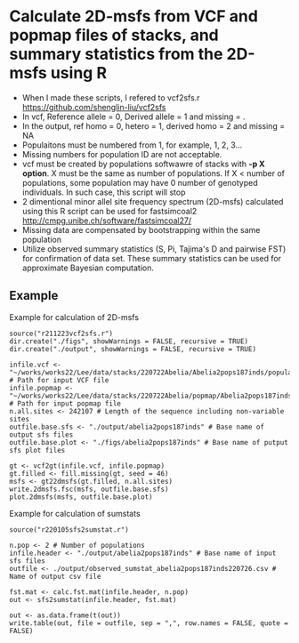 Calculate 2D-msfs from VCF and popmap files of stacks, and summary statistics from the 2D-msfs using R
======
* When I made these scripts, I refered to vcf2sfs.r  <https://github.com/shenglin-liu/vcf2sfs>
* In vcf, Reference allele = 0, Derived allele = 1  and missing = .
* In the output, ref homo = 0, hetero = 1, derived homo = 2 and missing = NA
* Populaitons must be numbered from 1, for example, 1, 2, 3...
* Missing numbers for population ID are not acceptable.
* vcf must be created by populations softwawre of stacks with __-p X option__. X must be the same as number of populations. If X < number of populations, some population may have 0 number of genotyped individuals. In such case, this script will stop
* 2 dimentional minor allel site frequency spectrum (2D-msfs) calculated using this R script can be used for fastsimcoal2  <http://cmpg.unibe.ch/software/fastsimcoal27/>
* Missing data are compensated by bootstrapping within the same population
* Utilize observed summary statistics (S, Pi, Tajima's D and pairwise FST) for confirmation of data set. These summary statistics can be used for approximate Bayesian computation.


Example
------
Example for calculation of 2D-msfs

    source("r211223vcf2sfs.r")
    dir.create("./figs", showWarnings = FALSE, recursive = TRUE)
    dir.create("./output", showWarnings = FALSE, recursive = TRUE)

    infile.vcf <- "~/works/works22/Lee/data/stacks/220722Abelia/Abelia2pops187inds/populations.snps.vcf" # Path for input VCF file
    infile.popmap <- "~/works/works22/Lee/data/stacks/220722Abelia/popmap/Abelia2pops187inds.txt" # Path for input popmap file
    n.all.sites <- 242107 # Length of the sequence including non-variable sites
    outfile.base.sfs <- "./output/abelia2pops187inds" # Base name of output sfs files
    outfile.base.plot <- "./figs/abelia2pops187inds" # Base name of putput sfs plot files

    gt <- vcf2gt(infile.vcf, infile.popmap)
    gt.filled <- fill.missing(gt, seed = 46)
    msfs <- gt22dmsfs(gt.filled, n.all.sites)
    write.2dmsfs.fsc(msfs, outfile.base.sfs)
    plot.2dmsfs(msfs, outfile.base.plot)

Example for calculation of sumstats

    source("r220105sfs2sumstat.r")
    
    n.pop <- 2 # Number of populations
    infile.header <- "./output/abelia2pops187inds" # Base name of input sfs files
    outfile <- ./output/observed_sumstat_abelia2pops187inds220726.csv # Name of output csv file
    
    fst.mat <- calc.fst.mat(infile.header, n.pop)
    out <- sfs2sumstat(infile.header, fst.mat)

    out <- as.data.frame(t(out))
    write.table(out, file = outfile, sep = ",", row.names = FALSE, quote = FALSE)

